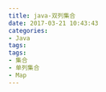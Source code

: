 ```yaml
---
title: java-双列集合
date: 2017-03-21 10:43:43
categories: 
- Java
tags: 
tags: 
- 集合
- 单列集合
- Map 
---
```



